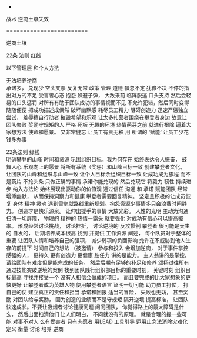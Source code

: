 -
战术 逆商土壤失效
  
  ========================  
  
  逆商土壤  
  
  22条 法则 红线  
  
  以下管理层 和个人方法  
  
  无法培养逆商  
承诺多， 兑现少 空头支票
反复无常 政策 管理 道德 飘忽不定 犹豫不决
不停的指出对方的不足
受害者心态 抱怨
躲避子弹， 大敌来前 临阵脱逃
口头支持 然后会轻易的口头惩罚
对所有有助于团队成功的事情视而不见
不允许犯错，然后同时变得随随便便
把成功描述成偶然
破坏幽默感
耗尽员工精力
阻碍创造力
迅速严惩独立尝试， 羞辱擅自行动者
摧毁希望和乐观
让太多扎营者围绕在攀登者身边
故意让团队失败
奖励守规矩的人
严格 死板 无趣的环境
热情萌芽之前 就进行根除
逼着大家想方法 使命和愿景。 又非常健忘
让员工有责无权
用 所谓的 ‘赋能’ 让员工少花钱多办事
  
  22条法则 绿线  
明确攀登的山峰 时间和资源 巩固组织目标。我为何存在
始终表达令人振奋， 鼓舞人心 乐观向上的愿景
将所有系统（奖惩）和山峰目标一致
创建攀登者文化， 让团队的山峰和组织与山峰一致
让个人目标余组织目标一致
让成功成为旅程 而不是药片 不抢头条 只做正确的事情
承诺你能兑现的 然后兑现它
将毅力 韧性 持续进步 纳入方法论
始终展现出驱动你的价值观
通过信任 沟通 和 承诺 赋能团队
经常增添幽默， 从而保持洞察力和健康
攀登者需要回复精神。 坚定且积极的让成员恢复 身体 精神 灵魂
遇到雪崩就路线重新规划。抱怨资源少事情多只会浪费时间静力。
创造才是快乐源泉。
让伸出援手的事情 大放光彩。 人性的光明
主动为沟通扫清一切屏障， 物理的 精神的
热情一露头 就要强化
对成功有信心可以提高概率。
形成经常讨论挑战， 讨论挫折， 讨论逆境的 反攻惯例
攀登者 很可能是天生的 自发的， 后期培养成本很高
找到 并提供 工作资源
阐述， 每个队员对于整体的重要
让团队人情和培养自己的强项， 减少弱项的负面影响
允许在不威胁到他人生存的前提下 时间自己的想法
（被邀请） 参与和投入 会增加逆商， 对于事件掌控感强的人， 更持久 更有创造力 更健康
胜任力 讲的是能力。 主人翁讲的是掌控。 请给团队有难度但是能完成的任务。 然后后期有足够的补足和修养
颂扬过往所有通过技能突破逆境的案例
找到团队践行组织部目标的重要时刻， 关键时刻 组织目标最高
寻找并接受一个 没有人相信会做成的项目。 而且要完成的比大家想象的更快更好
让攀登者成为英雄人物
使用攀登者语言
证明一切可能
助力员工打仗， 打自己的仗
建立真正的责任和担当 承诺和回报
适当的冒险， 失败也无妨， 甚至奖励
对团队给与奖励， 因为创造的业绩而不是守规矩
隔开逆境
提高标准， 让团队快速成长。不要让吸烟者讨论健康问题
问问团队， 你觉得路上的最大障碍是什么， 然后出面扫清他们
让人们明白， 不问就没有的原理。 就是合理的提一些可能
对事不对人
么有受害者 只有志愿者
用LEAD 工具引导
运用止念法消除灾难化
定义 衡量 讨论 培养 逆商


